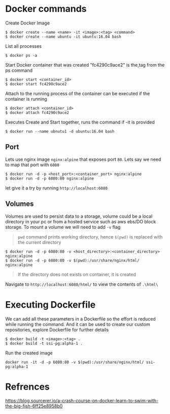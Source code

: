 # Docker commands
Create Docker Image 
```
$ docker create --name <name> -it <image>:<tag> <command>
$ docker create --name ubuntu -it ubuntu:16.04 bash
```

List all processes
```
$ docker ps -a
```

Start Docker container that was created "fc4290c9ace2" is the,tag from the ps command
```
$ docker start <container_id>
$ docker start fc4290c9ace2
```

Attach to the running process of the container can be executed if the container is running
```
$ docker attach <container_id>
$ docker attach fc4290c9ace2
```

Executes Create and Start together, runs the command if -it is provided
```
$ docker run --name ubnutu1 -d ubuntu:16.04 bash
```

## Port
Lets use nginx image `nginx:alpine` that exposes port `80`. Lets say we need to map that port with `6080` 
```
$ docker run -d -p <host_port>:<container_port> nginx:alpine
$ docker run -d -p 6080:80 nginx:alpine
```

let give it a try by running `http://localhost:6080`

## Volumes
Volumes are used to persist data to a storage, volume could be a local directory in your pc or from a hosted service such as aws ebs/DO block storage. To mount a volume we will need to add `-v` flag

> `pwd` command prints working directory, hence `$(pwd)` is replaced with the current directory

```
$ docker run -d -p 6080:80 -v <host_directory>:<container_directory> nginx:alpine
$ docker run -d -p 6080:80 -v $(pwd):/usr/share/nginx/html/ nginx:alpine
```
> If the directory does not exists on container, it is created

Navigate to `http://localhost:6080/html/` to view the contents of `.\html\`

# Executing Dockerfile
We can add all these parameters in a Dockerfile so the effort is reduced while running the command. And it can be used to create our custom repositories, explore Dockerfile for further details

```
$ docker build -t <image>:<tag> .
$ docker build -t ssi-pg:alpha-1 .
```

Run the created image
```
docker run -it -d -p 6080:80 -v $(pwd):/usr/share/nginx/html/ ssi-pg:alpha-1 
```

# Refrences
https://blog.sourcerer.io/a-crash-course-on-docker-learn-to-swim-with-the-big-fish-6ff25e8958b0
